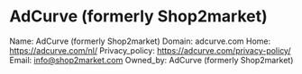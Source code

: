 
# AdCurve (formerly Shop2market)

Name: AdCurve (formerly Shop2market)
Domain: adcurve.com
Home: https://adcurve.com/nl/
Privacy_policy: https://adcurve.com/privacy-policy/
Email: info@shop2market.com
Owned_by: AdCurve (formerly Shop2market)
